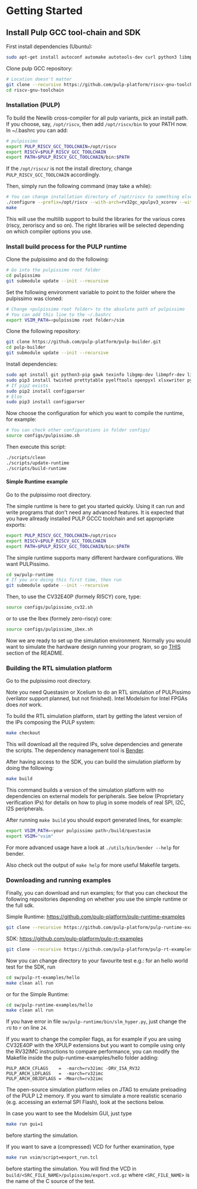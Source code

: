 # Getting Started

## Install Pulp GCC tool-chain and SDK

First install dependencies (Ubuntu):
```bash
sudo apt-get install autoconf automake autotools-dev curl python3 libmpc-dev libmpfr-dev libgmp-dev gawk build-essential bison flex texinfo gperf libtool patchutils bc zlib1g-dev libexpat-dev
```
Clone pulp GCC repository:
```bash
# Location doesn't matter
git clone --recursive https://github.com/pulp-platform/riscv-gnu-toolchain.git
cd riscv-gnu-toolchain
```

### Installation (PULP)
To build the Newlib cross-compiler for all pulp variants, pick an install path. If you choose, say, `/opt/riscv`, then add `/opt/riscv/bin` to your PATH now. In ~/.bashrc you can add:
```bash
# pulpissimo
export PULP_RISCV_GCC_TOOLCHAIN=/opt/riscv
export RISCV=$PULP_RISCV_GCC_TOOLCHAIN
export PATH=$PULP_RISCV_GCC_TOOLCHAIN/bin:$PATH
```
If the `/opt/riscv/` is not the install directory, change `PULP_RISCV_GCC_TOOLCHAIN` accordingly.

Then, simply run the following command (may take a while):
```bash
# You can change installation directory of /opt/riscv to something else
./configure --prefix=/opt/riscv --with-arch=rv32gc_xpulpv3_xcorev --with-abi=ilp32 --enable-multilib
make
```
This will use the multilib support to build the libraries for the various cores (riscy, zeroriscy and so on). The right libraries will be selected depending on which compiler options you use.

### Install build process for the PULP runtime
Clone the pulpissimo and do the following:
```bash
# Go into the pulpissimo root folder
cd pulpissimo
git submodule update --init --recursive
```
Set the following environment variable to point to the folder where the pulpissimo was cloned:
```bash
# Change <pulpissimo root folder> to the absolute path of pulpissimo
# You can add this line to the ~/.bashrc
export VSIM_PATH=<pulpissimo root folder>/sim
```
Clone the following repository:
```bash
git clone https://github.com/pulp-platform/pulp-builder.git
cd pulp-builder
git submodule update --init --recursive
```
Install dependencies:
```bash
sudo apt install git python3-pip gawk texinfo libgmp-dev libmpfr-dev libmpc-dev swig3.0 libjpeg-dev lsb-core doxygen sox graphicsmagick-libmagick-dev-compat libsdl2-dev libswitch-perl libftdi1-dev cmake scons libsndfile1-dev
sudo pip3 install twisted prettytable pyelftools openpyxl xlsxwriter pyyaml numpy configparser pyvcd
# If pip2 exists
sudo pip2 install configparser
# Else
sudo pip3 install configparser
```
Now choose the configuration for which you want to compile the runtime, for example:
```bash
# You can check other configurations in folder configs/
source configs/pulpissimo.sh
```
Then execute this script:
```bash
./scripts/clean
./scripts/update-runtime
./scripts/build-runtime
```

#### Simple Runtime example

Go to the pulpissimo root directory.

The simple runtime is here to get you started quickly. Using it can run and write programs that don't need any advanced features. It is expected that you have allready installed PULP GCCC toolchain and set appropriate exports:
```bash
export PULP_RISCV_GCC_TOOLCHAIN=/opt/riscv
export RISCV=$PULP_RISCV_GCC_TOOLCHAIN
export PATH=$PULP_RISCV_GCC_TOOLCHAIN/bin:$PATH
```

The simple runtime supports many different hardware configurations. We want PULPissimo.
```bash
cd sw/pulp-runtime
# If you are doing this first time, then run
git submodule update --init --recursive
```
Then, to use the CV32E40P (formely RI5CY) core, type:
```bash
source configs/pulpissimo_cv32.sh
```
or to use the Ibex (formely zero-riscy) core:
```bash
source configs/pulpissimo_ibex.sh
```

Now we are ready to set up the simulation environment. Normally you would want to simulate the hardware design running your program, so go [THIS](#building-the-rtl-simulation-platform) section of the README.

### Building the RTL simulation platform

Go to the pulpissimo root directory.

Note you need Questasim or Xcelium to do an RTL simulation of PULPissimo
(verilator support planned, but not finished). Intel Modelsim for Intel FPGAs
does *not* work.

To build the RTL simulation platform, start by getting the latest version of the
IPs composing the PULP system:
```bash
make checkout
```

This will download all the required IPs, solve dependencies and generate the
scripts. The dependency management tool is
[Bender](https://github.com/pulp-platform/bender).

After having access to the SDK, you can build the simulation platform by doing
the following:
```bash
make build
```
This command builds a version of the simulation platform with no dependencies on
external models for peripherals. See below (Proprietary verification IPs) for
details on how to plug in some models of real SPI, I2C, I2S peripherals.

After running `make build` you should export generated lines, for example:
```bash
export VSIM_PATH=<your pulpissimo path>/build/questasim
export VSIM="vsim"
```

For more advanced usage have a look at `./utils/bin/bender --help` for bender.


Also check out the output of `make help` for more useful Makefile targets.


### Downloading and running examples
Finally, you can download and run examples; for that you can checkout the following repositories depending on whether you use the simple runtime or the full sdk.

Simple Runtime: https://github.com/pulp-platform/pulp-runtime-examples
```bash
git clone --recursive https://github.com/pulp-platform/pulp-runtime-examples sw/pulp-runtime-examples
```

SDK: https://github.com/pulp-platform/pulp-rt-examples
```bash
git clone --recursive https://github.com/pulp-platform/pulp-rt-examples sw/pulp-rt-examples
```

Now you can change directory to your favourite test e.g.: for an hello world
test for the SDK, run
```bash
cd sw/pulp-rt-examples/hello
make clean all run
```
or for the Simple Runtime:

```bash
cd sw/pulp-runtime-examples/hello
make clean all run
```

If you have error in file `sw/pulp-runtime/bin/slm_hyper.py`, just change the `rU` to `r` on line `24`.


If you want to change the compiler flags, as for example 
if you are using CV32E40P with the XPULP extensions but you want to compile 
using only the RV32IMC instructions to compare performance,
you can modify the Makefile inside the pulp-runtime-examples/hello folder adding:

```
PULP_ARCH_CFLAGS    =  -march=rv32imc -DRV_ISA_RV32
PULP_ARCH_LDFLAGS   =  -march=rv32imc
PULP_ARCH_OBJDFLAGS = -Mmarch=rv32imc
```
The open-source simulation platform relies on JTAG to emulate preloading of the
PULP L2 memory. If you want to simulate a more realistic scenario (e.g.
accessing an external SPI Flash), look at the sections below.

In case you want to see the Modelsim GUI, just type
```bash
make run gui=1
```
before starting the simulation.

If you want to save a (compressed) VCD for further examination, type
```bash
make run vsim/script=export_run.tcl
```
before starting the simulation. You will find the VCD in
`build/<SRC_FILE_NAME>/pulpissimo/export.vcd.gz` where
`<SRC_FILE_NAME>` is the name of the C source of the test.
